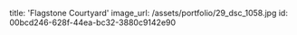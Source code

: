 title: 'Flagstone Courtyard'
image_url: /assets/portfolio/29_dsc_1058.jpg
id: 00bcd246-628f-44ea-bc32-3880c9142e90
